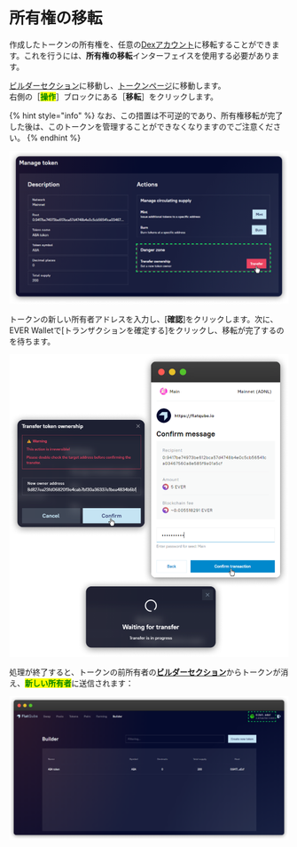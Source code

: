 # 所有権の移転

作成したトークンの所有権を、任意の[Dexアカウント](../../pools/how-to/connect-dex-account.md)に移転することができます。これを行うには、**所有権の移転**インターフェイスを使用する必要があります。

[ビルダーセクション](../)に移動し、[トークンページ](../interface/token-page.md)に移動します。 \
右側の［<mark style="color:green;">**操作**</mark>］ブロックにある［**移転**］をクリックします。

{% hint style="info" %}
なお、この措置は不可逆的であり、所有権移転が完了した後は、このトークンを管理することができなくなりますのでご注意ください。
{% endhint %}

![](<../../../.gitbook/assets/image (108).png>)

トークンの新しい所有者アドレスを入力し、\[**確認**]をクリックします。次に、EVER Walletで\[トランザクションを確定する]をクリックし、移転が完了するのを待ちます。

![](<../../../.gitbook/assets/image (85).png>)

処理が終了すると、トークンの前所有者の[**ビルダーセクション**](../)からトークンが消え、<mark style="color:green;">**新しい所有者**</mark>に送信されます：

![](<../../../.gitbook/assets/image (63).png>)
